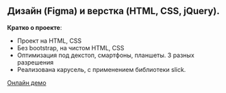  ## Дизайн (Figma) и верстка (HTML, CSS, jQuery).



 **Кратко о проекте**:

* Проект на HTML, CSS
* Без bootstrap, на чистом HTML, CSS
* Оптимизация под декстоп, смартфоны, планшеты. 3 разных разрешения
* Реализована карусель, с применением библиотеки slick.


[Онлайн демо](https://mvdolya.github.io/carsharing/)
